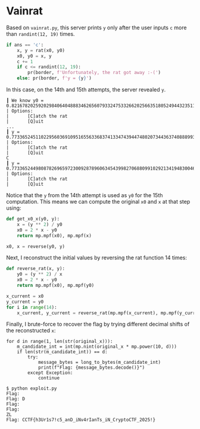 # Vainrat

Based on `vainrat.py`, this server prints `y` only after the user inputs `c` more than `randint(12, 19)` times.
```python
if ans == 'c':
	x, y = rat(x0, y0)
	x0, y0 = x, y
	c += 1
	if c <= randint(12, 19):
		pr(border, f'Unfortunately, the rat got away :-(')
	else: pr(border, f'y = {y}')
```

In this case, on the 14th and 15th attempts, the server revealed `y`.
```
┃ We know y0 = 0.821678202592029840640488834626560793324753326620256635180524944323511676443467897250373271205925559084872165722454754934788227497666
| Options: 
|       [C]atch the rat 
|       [Q]uit
...
┃ y = 0.773365245110229560369109516556336837413347439447480207344363740888993277142640995641465266908673913897758285634622864886689616731191
| Options: 
|       [C]atch the rat 
|       [Q]uit
C
┃ y = 0.773365244980878269659723009287896063454399827068809910292134194830046587885268911767353965271126936475827362832564262574076965973911
| Options: 
|       [C]atch the rat 
|       [Q]uit
```

Notice that the `y` from the 14th attempt is used as `y0` for the 15th computation.
This means we can compute the original `x0` and `x` at that step using:
```python
def get_x0_x(y0, y):
    x = (y ** 2) / y0
    x0 = 2 * x - y0
    return mp.mpf(x0), mp.mpf(x)

x0, x = reverse(y0, y)
```

Next, I reconstruct the initial values by reversing the rat function 14 times:
```python
def reverse_rat(x, y):
    y0 = (y ** 2) / x
    x0 = 2 * x - y0
    return mp.mpf(x0), mp.mpf(y0)

x_current = x0
y_current = y0
for i in range(14):
    x_current, y_current = reverse_rat(mp.mpf(x_current), mp.mpf(y_current))
```

Finally, I brute-force to recover the flag by trying different decimal shifts of the reconstructed `x`:
```
for d in range(1, len(str(original_x))):
    m_candidate_int = int(mp.nint(original_x * mp.power(10, d)))
    if len(str(m_candidate_int)) == d:
        try:
            message_bytes = long_to_bytes(m_candidate_int)
            print(f"Flag: {message_bytes.decode()}")
        except Exception:
            continue
```

```
$ python exploit.py
Flag: 
Flag: D
Flag:   
Flag: 
ZL
Flag: CCTF{h3Ur1s7!c5_anD_iNv4rIanTs_iN_CryptoCTF_2025!}
```
